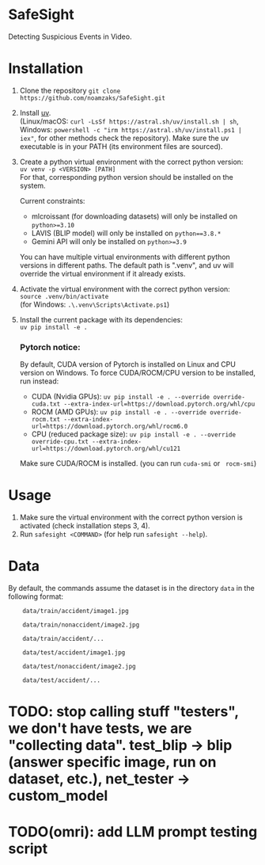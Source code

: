 # SafeSight
Detecting Suspicious Events in Video.

# Installation

1. Clone the repository ``` git clone https://github.com/noamzaks/SafeSight.git ```
2. Install [uv](https://github.com/astral-sh/uv/tree/main). \
   (Linux/macOS: ``` curl -LsSf https://astral.sh/uv/install.sh | sh ```, Windows: ``` powershell -c "irm https://astral.sh/uv/install.ps1 | iex" ```, for other methods check the repository).
   Make sure the uv executable is in your PATH (its environment files are sourced).
3. Create a python virtual environment with the correct python version: \
   ``` uv venv -p <VERSION> [PATH] ``` \
   For that, corresponding python version should be installed on the system.

   Current constraints:
   - mlcroissant (for downloading datasets) will only be installed on `python>=3.10`
   - LAVIS (BLIP model) will only be installed on `python==3.8.*`
   - Gemini API will only be installed on `python>=3.9`

   You can have multiple virtual environments with different python versions in different paths. The default path is ".venv", and uv will override the virtual environment if it already exists.
4. Activate the virtual environment with the correct python version: \
   ``` source .venv/bin/activate ``` \
   (for Windows: ``` .\.venv\Scripts\Activate.ps1 ```)
5. Install the current package with its dependencies: \
   ``` uv pip install -e . ```

   ### Pytorch notice:
   By default, CUDA version of Pytorch is installed on Linux and CPU version on Windows. To force CUDA/ROCM/CPU version to be installed, run instead:
   - CUDA (Nvidia GPUs): ``` uv pip install -e . --override override-cuda.txt --extra-index-url=https://download.pytorch.org/whl/cpu ```
   - ROCM (AMD GPUs): ``` uv pip install -e . --override override-rocm.txt --extra-index-url=https://download.pytorch.org/whl/rocm6.0 ```
   - CPU (reduced package size): ``` uv pip install -e . --override override-cpu.txt --extra-index-url=https://download.pytorch.org/whl/cu121 ```
   
   Make sure CUDA/ROCM is installed. (you can run ``` cuda-smi ``` or ``` rocm-smi```) 

# Usage

1. Make sure the virtual environment with the correct python version is activated (check installation steps 3, 4).
2. Run ``` safesight <COMMAND> ``` (for help run ``` safesight --help ```).

# Data
By default, the commands assume the dataset is in the directory `data` in the following format:
    
        data/train/accident/image1.jpg

        data/train/nonaccident/image2.jpg

        data/train/accident/...

        data/test/accident/image1.jpg

        data/test/nonaccident/image2.jpg

        data/test/accident/...

# TODO: stop calling stuff "testers", we don't have tests, we are "collecting data". test_blip -> blip (answer specific image, run on dataset, etc.), net_tester -> custom_model
# TODO(omri): add LLM prompt testing script
